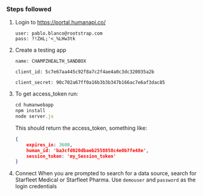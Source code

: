 ### Steps followed

1. Login to https://portal.humanapi.co/

    ```
    user: pablo.blanco@rootstrap.com
    pass: ?!ZmL;'<_%LHw3tk
    ```

2. Create a testing app

    ```
    name: CHAMPZHEALTH_SANDBOX

    client_id: 5c7e67aa445c92f8a7c2f4ae4a0c3dc320035a2b

    client_secret: 90c702a67ff0a16b3b3b347b166ac7e6af3dac85
    ```

3. To get access_token run:

    ```javascript
    cd humanwebapp
    npm install
    node server.js
    ```

    This should return the access_token, something like:

    ```json
    {
        expires_in: 3600,
        human_id: 'ba3cfd020dbaeb2558858c4e0b7fe48e',
        session_token: 'my_Session_token'
    }
    ```

4. Connect
    When you are prompted to search for a data source, search for Starfleet Medical or Starfleet Pharma.
    Use `demouser` and `password` as the login credentials
